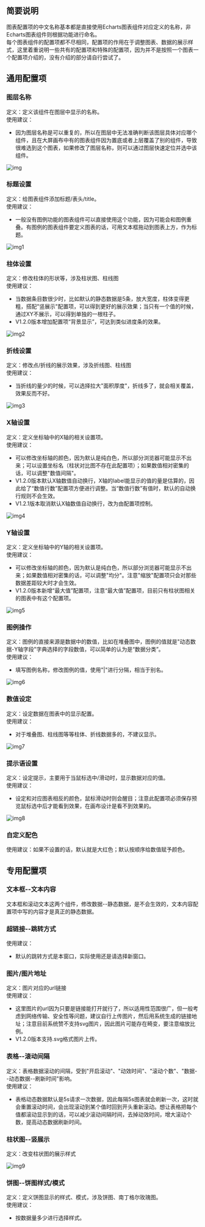 ## 简要说明

图表配置项的中文名称基本都是直接使用Echarts图表组件对应定义的名称，非Echarts图表组件则根据功能进行命名。<br>
每个图表组件的配置项都不尽相同，配置项的作用在于调整图表、数据的展示样式，这里着重说明一些共有的配置项和特殊的配置项，因为并不是按照一个图表一个配置项介绍的，没有介绍的部分请自行尝试了。

## 通用配置项

### 图层名称

定义：定义该组件在图层中显示的名称。<br>
使用建议：
- 因为图层名称是可以重复的，所以在图层中无法准确判断该图层具体对应哪个组件，且在大屏画布中有的图表组件因为置底或者上层覆盖了别的组件，导致很难选到这个图表，如果修改了图层名称，则可以通过图层快速定位并选中该组件。<br>

![img](../picture/chartsConfig/img.png)

### 标题设置

定义：给图表组件添加标题/表头/title。 <br>
使用建议：
- 一般没有图例功能的图表组件可以直接使用这个功能，因为可能会和图例重叠。有图例的图表组件要定义图表的话，可用文本框拖动到图表上方，作为标题。<br>

![img1](../picture/chartsConfig/img_1.png)

### 柱体设置

定义：修改柱体的形状等，涉及柱状图、柱线图 <br>
使用建议：

- 当数据条目数很少时，比如默认的静态数据是5条，放大宽度，柱体变得更粗，搭配"竖展示"配置项，可以得到更好的展示效果；当只有一个值的时候，通过XY不展示，可以得到单独的一根柱子。
- V1.2.0版本增加配置项“背景显示”，可达到类似进度条的效果。<br>

![img2](../picture/chartsConfig/img_2.png)

### 折线设置

定义：修改点/折线的展示效果，涉及折线图、柱线图 <br>
使用建议：
- 当折线的量少的时候，可以选择拉大"面积厚度"，折线多了，就会相关覆盖，效果反而不好。<br>

![img3](../picture/chartsConfig/img_3.png)

### X轴设置

定义：定义坐标轴中的X轴的相关设置项。<br>
使用建议：
- 可以修改坐标轴的颜色，因为默认是纯白色，所以部分浏览器可能显示不出来；可以设置坐标名（柱状对比图不存在此配置项）；如果数值相对密集的话，可以调整"数值间隔"。
- V1.2.0版本默认X轴数值自动换行，X轴的label能显示的值的量是估算的，因此给了“数值行数”配置项方便进行调整。当“数值行数”有值时，默认的自动换行规则不会生效。
- V1.2.1版本取消默认X轴数值自动换行，改为由配置项控制。<br>

![img4](../picture/chartsConfig/img_4.png)

### Y轴设置

定义：定义坐标轴中的Y轴的相关设置项。 <br>
使用建议：
- 可以修改坐标轴的颜色，因为默认是纯白色，所以部分浏览器可能显示不出来；如果数值相对密集的话，可以调整"均分"。注意"缩放"配置项只会对那些数据差距较大时才会生效。
- V1.2.0版本新增“最大值”配置项，注意“最大值”配置项，目前只有柱状图相关的图表中有这个配置项。<br>

![img5](../picture/chartsConfig/img_5.png)

### 图例操作

定义：图例的直接来源是数据中的数值，比如在堆叠图中，图例的值就是"动态数据-Y轴字段"字典选择的字段数值，可以简单的认为是“数据分类”。<br>
使用建议：
- 填写图例名称，修改图例的值，使用"|"进行分隔，相当于别名。<br>

![img6](../picture/chartsConfig/img_6.png)

### 数值设定

定义：设定数据在图表中的显示配置。<br>
使用建议：
- 对于堆叠图、柱线图等等柱体、折线数据多的，不建议显示。<br>

![img7](../picture/chartsConfig/img_7.png)

### 提示语设置

定义：设定提示，主要用于当鼠标选中/滑动时，显示数据对应的值。<br>
使用建议：
- 设定和对应图表相反的颜色，鼠标滑动时则会醒目；注意此配置项必须保存预览鼠标选中后才能看到效果，在画布设计是看不到效果的。<br>

![img8](../picture/chartsConfig/img_8.png)

### 自定义配色

使用建议：如果不设置的话，默认就是大红色；默认按顺序给数值赋予颜色。<br>


## 专用配置项

### 文本框--文本内容

文本框和滚动文本这两个组件，修改数据--静态数据，是不会生效的，文本内容配置项中写的内容才是真正的静态数据。<br>

### 超链接--跳转方式

使用建议：
- 默认的跳转方式是本窗口，实际使用还是请选择新窗口。<br>

### 图片/图片地址

定义：图片对应的url链接 <br>
使用建议：
- 这里图片的url因为只要是链接能打开就行了，所以适用性范围很广，但一般考虑到网络传输、安全性等问题，建议自行上传图片，然后用系统生成的链接地址；注意目前系统赞不支持svg图片，因此图片可能存在畸变，要注意缩放比例。
- V1.2.0版本支持.svg格式图片上传。 <br>

### 表格--滚动间隔

定义：表格数据滚动的间隔，受到"开启滚动"、"动效时间"、"滚动个数"、"数据--动态数据--刷新时间"影响。 <br>
使用建议：
- 表格动态数据默认是5s请求一次数据，因此每隔5s图表就会刷新一次，这时就会重置滚动时间，会出现滚动到某个值时回到开头重新滚动。想让表格把每个值都滚动显示到的话，可以减少滚动间隔时间，去掉动效时间，增大滚动个数，提高动态数据刷新时间。<br>

### 柱状图--竖展示
定义：改变柱状图的展示样式 <br>

![img9](../picture/chartsConfig/img_9.png)

### 饼图--饼图样式/模式

定义：定义饼图显示的样式、模式，涉及饼图、南丁格尔玫瑰图。<br>
使用建议：
- 按数据量多少进行选择样式。<br>

